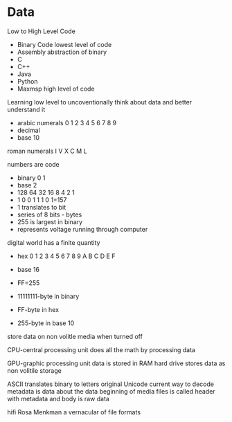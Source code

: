 # Data
Low to High Level Code
- Binary Code lowest level of code
- Assembly abstraction of binary
- C
- C++
- Java
- Python
- Maxmsp high level of code

Learning low level to uncoventionally think about data and better understand it

- arabic numerals 0 1 2 3 4 5 6 7 8 9
- decimal
- base 10

roman numerals I V X C M L

numbers are code

- binary 0 1
- base 2
- 128 64 32 16 8 4 2 1
- 1   0  0  1  1 1 0 1=157
- 1 translates to bit
- series of 8 bits - bytes
- 255 is largest in binary
- represents voltage running through computer

digital world has a finite quantity

- hex 0 1 2 3 4 5 6 7 8 9 A B C D E F
- base 16
- FF=255

- 11111111-byte in binary
- FF-byte in hex
- 255-byte in base 10

store data on non volitle media when turned off

CPU-central processing unit does all the math by processing data

GPU-graphic processing unit
data is stored in RAM
hard drive stores data as non volitile storage

ASCII translates binary to letters original
Unicode current way to decode
metadata is data about the data
beginning of media files is called header with metadata and body is raw data

hifi Rosa Menkman a vernacular of file formats
